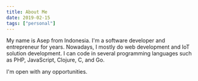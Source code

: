 ```yaml
---
title: About Me
date: 2019-02-15
tags: ["personal"]
---
```


My name is Asep from Indonesia. I'm a software developer and entrepreneur for years. Nowadays, I mostly do web development and IoT solution development. I can code in several programming languages such as PHP, JavaScript, Clojure, C, and Go.

I'm open with any opportunities.